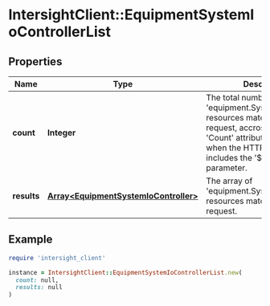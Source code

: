 # IntersightClient::EquipmentSystemIoControllerList

## Properties

| Name | Type | Description | Notes |
| ---- | ---- | ----------- | ----- |
| **count** | **Integer** | The total number of &#39;equipment.SystemIoController&#39; resources matching the request, accross all pages. The &#39;Count&#39; attribute is included when the HTTP GET request includes the &#39;$inlinecount&#39; parameter. | [optional] |
| **results** | [**Array&lt;EquipmentSystemIoController&gt;**](EquipmentSystemIoController.md) | The array of &#39;equipment.SystemIoController&#39; resources matching the request. | [optional] |

## Example

```ruby
require 'intersight_client'

instance = IntersightClient::EquipmentSystemIoControllerList.new(
  count: null,
  results: null
)
```

